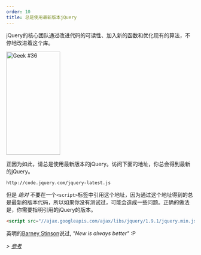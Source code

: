 ```yaml
---
order: 10
title: 总是使用最新版本jQuery
---
```


jQuery的核心团队通过改进代码的可读性、加入新的函数和优化现有的算法，不停地改进着这个库。

<div class="img-right">
  <img id="geek-36" class="icos-geek" src="https://browserdiet.com/en/assets/img/36.png" alt="Geek #36" width="144" height="275" />
</div>

正因为如此，请总是使用最新版本的jQuery。访问下面的地址，你总会得到最新的jQuery。

```html
http://code.jquery.com/jquery-latest.js
```

但是 _绝对_ 不要在一个`<script>`标签中引用这个地址，因为通过这个地址得到的总是最新的版本代码，所以如果你没有测试过，可能会造成一些问题。正确的做法是，你需要指明引用的jQuery的版本。

```html
<script src="//ajax.googleapis.com/ajax/libs/jquery/1.9.1/jquery.min.js"></script>
```

英明的[Barney Stinson](/img/new-is-always-better.gif)说过, *"New is always better"* :P

*> [参考](https://github.com/zenorocha/browser-diet/wiki/References#always-use-the-latest-version-of-jquery)*
